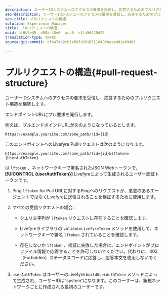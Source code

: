 ```yaml
---
description: ユーザーIDシステムへのアクセスの要求を受信し、応答するためのプルリクエスト構造を構築します。
seo-description: ユーザーIDシステムへのアクセスの要求を受信し、応答するためのプルリクエスト構造を構築します。
seo-title: プルリクエストの構造
solution: Experience Manager
title: プルリクエストの構造
uuid: bf6b9e45- d08a-48e6- acc6- e4fa56428d25
translation-type: tm+mt
source-git-commit: cf447db2cb3498fcb01b511848faeee4d1e48481

---
```



# プルリクエストの構造{#pull-request-structure}

ユーザーIDシステムへのアクセスの要求を受信し、応答するためのプルリクエスト構造を構築します。

エンドポイントURLにプル要求を発行します。

例えば、プルエンドポイントURLが次のようになっているとします。

```
https://example.yoursite.com/some_path/?id={id}
```

このエンドポイントへのLivefyre Pullリクエストは次のようになります。

```
https://example.yoursite.com/some_path/?id={id}&lftoken={UserAuthToken}
```

は `lftoken` 、ネットワークキーで署名されたJSON Webトークンで、 **[!UICONTROL {userAuthToken}]** Livefyreによって生成されるユーザー認証トークンです。

1. Ping `lftoken` for Pull URLに対するPingへのリクエストが、悪意のあるエージェントではなくLivefyreに送信されることを検証するために使用します。
1. すべての受信リクエストの場合:

   * クエリ文字列が `lftoken` リクエストに存在することを確認します。
   * Livefyreライブラリの `validateLivefyreToken` メソッドを使用して、ネットワークキーで署名 `lftoken` されていることを確認します。

   * 存在しないか `lftoken` 、検証に失敗した場合は、エンドポイントがプロファイル情報で応答することを許可しないでください。代わりに、403（Forbidden）ステータスコードに応答し、応答本文を使用しないでください。

1. `userAuthToken` はユーザーのLivefyre `buildUserAuthToken` メソッドによって生成され、ユーザーIDは&quot;system&quot;になります。このユーザーは、新規ネットワークごとに作成される最初のユーザーです。
